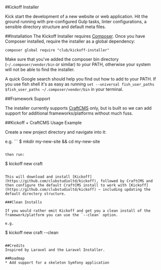 #Kickoff Installer

Kick start the development of a new website or web application. Hit the ground running with pre-configured Gulp tasks, linter configurations, a sensible directory structure and default meta files.

##Installation
The Kickoff Installer requires [Composer](https://getcomposer.org/). Once you have Composer installed, require the installer as a global dependency:

`composer global require "club/kickoff-installer"`

Make sure that you've added the composer bin directory (`~/.composer/vendor/bin` or similar) to your PATH, otherwise your system will not be able to find the installer.

A quick Google search should help you find out how to add to your PATH. If you use fish shell it's as easy as running `set --universal fish_user_paths $fish_user_paths ~/.composer/vendor/bin` in your terminal.

##Framework Support

The installer currently supports [CraftCMS](http://craftcms.com) only, but is built so we can add support for additional frameworks/platforms without much fuss.

##Kickoff + CraftCMS Usage Example

Create a new project directory and navigate into it:

e.g. ```
$ mkdir my-new-site && cd my-new-site
```

then run:

```
$ kickoff new craft
```

This will download and install [Kickoff](https://github.com/clubstudioltd/kickoff), followed by CraftCMS and then configure the default CraftCMS install to work with [Kickoff](https://github.com/clubstudioltd/kickoff) – including updating the default directory structure.

###Clean Installs

If you would rather emit Kickoff and get you a clean install of the framework/platform you can use the `--clean` option.

e.g.
```
$ kickoff new craft --clean
```

##Credits
Inspired by Laravel and the Laravel Installer.

##Roadmap
* Add support for a skeleton Symfony application
